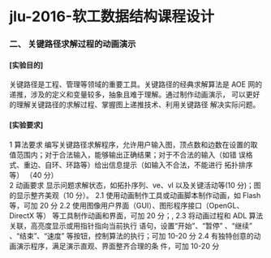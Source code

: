 # jlu-2016-软工数据结构课程设计

### 二、 关键路径求解过程的动画演示 
#### [实验目的] 
关键路径是工程、管理等领域的重要工具。关键路径的经典求解算法是 AOE 网的递推，涉及的定义和变量较多，抽象且难于理解。通过制作动画演示， 可以更好的理解关键路径的求解过程、掌握图上递推技术、利用关键路径 解决实际问题。 
#### [实验要求]
1   算法要求 编写关键路径求解程序，允许用户输入图，顶点数和边数在设置的取 值范围内；对于合法输入，能够输出正确结果；对于不合法的输入（如错 误格式、重边、自环、环路等）给出信息提示（如输入不合法，不能进行 拓扑排序等） （40 分）  
2   动画要求 显示问题求解状态，如拓扑序列、ve、vl 以及关键活动等(10 分)；图 的显示整齐美观（10 分）。 2.1 使用动画制作工具或动画脚本制作动画，如 Flash 等，可加 20 分 2.2 使用图像用户界面（GUI）、图形程序接口（OpenGL、DirectX 等） 等工具制作动画和界面，可加 20 分；, 2.3 将动画过程和 ADL 算法关联，高亮度显示或用指针指向当前执行 语句，设置“开始”、“暂停” 、“继续” 、“结束”、“速度” 等按钮，控制算法的执行；可加 10-20 分 2.4  有独特创意的动画演示程序，满足演示直观、界面整齐合理的条 件，可加 10-20 分   

